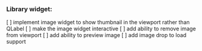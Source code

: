 ### Library widget:
[ ] implement image widget to show thumbnail in the viewport rather than QLabel
    [ ] make the image widget interactive
        [ ] add ability to remove image from viewport
        [ ] add ability to preview image
[ ] add image drop to load support

